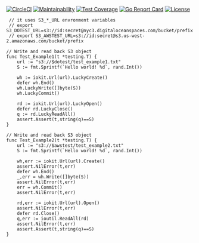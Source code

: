 [![CircleCI](https://circleci.com/gh/sudachen/go-iokit.svg?style=svg)](https://circleci.com/gh/sudachen/go-iokit)
[![Maintainability](https://api.codeclimate.com/v1/badges/9f73e3387f39f92b5169/maintainability)](https://codeclimate.com/github/sudachen/go-iokit/maintainability)
[![Test Coverage](https://api.codeclimate.com/v1/badges/9f73e3387f39f92b5169/test_coverage)](https://codeclimate.com/github/sudachen/go-iokit/test_coverage)
[![Go Report Card](https://goreportcard.com/badge/github.com/sudachen/go-iokit)](https://goreportcard.com/report/github.com/sudachen/go-iokit)
[![License](https://img.shields.io/badge/License-Apache%202.0-blue.svg)](https://opensource.org/licenses/Apache-2.0)


```golang
 // it uses S3_*_URL envronment variables
 // export S3_DOTEST_URL=s3://id:secret@nyc3.digitaloceanspaces.com/bucket/prefix
 // export S3_AWSTEST_URL=s3://id:secret@s3.us-west-2.amazonaws.com/bucket/prefix

// Write and read back S3 object
func Test_Example1(t *testing.T) {
	url := "s3://$dotest/test_example1.txt"
	S := fmt.Sprintf(`Hello world! %d`, rand.Int())

	wh := iokit.Url(url).LuckyCreate()
	defer wh.End()
	wh.LuckyWrite([]byte(S))
	wh.LuckyCommit()

	rd := iokit.Url(url).LuckyOpen()
	defer rd.LuckyClose()
	q := rd.LuckyReadAll()
	assert.Assert(t,string(q)==S)
}

// Write and read back S3 object
func Test_Example2(t *testing.T) {
	url := "s3://$awstest/test_example2.txt"
	S := fmt.Sprintf(`Hello world! %d`, rand.Int())

	wh,err := iokit.Url(url).Create()
	assert.NilError(t,err)
	defer wh.End()
	_,err = wh.Write([]byte(S))
	assert.NilError(t,err)
	err = wh.Commit()
	assert.NilError(t,err)

	rd,err := iokit.Url(url).Open()
	assert.NilError(t,err)
	defer rd.Close()
	q,err := ioutil.ReadAll(rd)
	assert.NilError(t,err)
	assert.Assert(t,string(q)==S)
}
```

